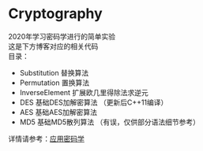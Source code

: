 # Cryptography

2020年学习密码学进行的简单实验  
这是下方博客对应的相关代码  
目录：  

* Substitution 替换算法
* Permutation 置换算法
* InverseElement 扩展欧几里得除法求逆元
* DES 基础DES加解密算法 （更新后C++11编译）
* AES 基础AES加解密算法
* MD5 基础MD5散列算法 （有误，仅供部分语法细节参考）

详情请参考：[应用密码学](https://holmecat.github.io/tag/xojsxweYA/)
